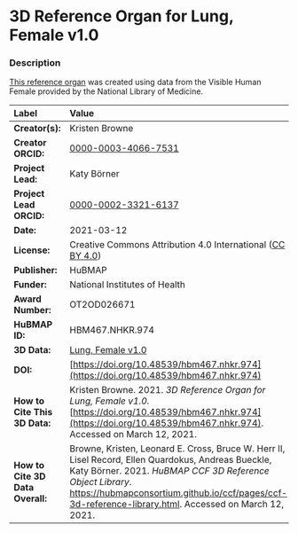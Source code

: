 # 3D Reference Organ for Lung, Female v1.0

### Description
[This reference organ](https://hubmapconsortium.github.io/ccf/pages/ccf-3d-reference-library.html) was created using data from the Visible Human Female provided by the National Library of Medicine.

| Label | Value |
| :------------- |:-------------|
| **Creator(s):** | Kristen Browne |
| **Creator ORCID:** | [0000-0003-4066-7531](https://orcid.org/0000-0003-4066-7531) |
| **Project Lead:** | Katy B&ouml;rner |
| **Project Lead ORCID:** | [0000-0002-3321-6137](https://orcid.org/0000-0002-3321-6137) |
| **Date:** | 2021-03-12 |
| **License:** | Creative Commons Attribution 4.0 International ([CC BY 4.0](https://creativecommons.org/licenses/by/4.0/)) |
| **Publisher:** | HuBMAP |
| **Funder:** | National Institutes of Health |
| **Award Number:** | OT2OD026671 |
| **HuBMAP ID:** | HBM467.NHKR.974 |
| **3D Data:** | [Lung, Female v1.0](https://hubmapconsortium.github.io/ccf-releases/v1.0/models/VH_F_Lung_v1.0.glb) |
| **DOI:** | [https://doi.org/10.48539/hbm467.nhkr.974](https://doi.org/10.48539/hbm467.nhkr.974) |
| **How to Cite This 3D Data:** | Kristen Browne. 2021. *3D Reference Organ for Lung, Female v1.0.* [https://doi.org/10.48539/hbm467.nhkr.974](https://doi.org/10.48539/hbm467.nhkr.974). Accessed on March 12, 2021. |
| **How to Cite 3D Data Overall:** | Browne, Kristen, Leonard E. Cross, Bruce W. Herr II, Lisel Record, Ellen Quardokus, Andreas Bueckle, Katy B&ouml;rner. 2021. *HuBMAP CCF 3D Reference Object Library*. https://hubmapconsortium.github.io/ccf/pages/ccf-3d-reference-library.html. Accessed on March 12, 2021. |
